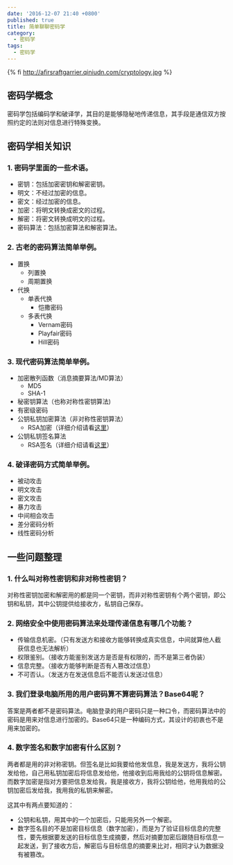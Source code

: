 ```yaml
---
date: '2016-12-07 21:40 +0800'
published: true
title: 简单聊聊密码学
category:
  - 密码学
tags:
  - 密码学
---
```

{% fi http://afirsraftgarrier.qiniudn.com/cryptology.jpg %}
## 密码学概念

密码学包括编码学和破译学，其目的是能够隐秘地传递信息，其手段是通信双方按照约定的法则对信息进行特殊变换。

## 密码学相关知识

### 1. 密码学里面的一些术语。

* 密钥：包括加密密钥和解密密钥。
* 明文：不经过加密的信息。
* 密文：经过加密的信息。
* 加密：将明文转换成密文的过程。
* 解密：将密文转换成明文的过程。
* 密码算法：包括加密算法和解密算法。

### 2. 古老的密码算法简单举例。

* 置换
	* 列置换
    * 周期置换
* 代换
	* 单表代换
    	* 恺撒密码
    * 多表代换
    	* Vernam密码
        * Playfair密码
        * Hill密码

### 3. 现代密码算法简单举例。

* 加密散列函数（消息摘要算法/MD算法）
	* MD5
    * SHA-1
* 秘密钥算法（也称对称性密钥算法)
* 有密级密码
* 公钥私钥加密算法（非对称性密钥算法）
	* RSA加密（详细介绍请看[这里](http://www.befuncool.com/2016/12/16/2016-12-16-cool-rsa)）
* 公钥私钥签名算法
	* RSA签名（详细介绍请看[这里](http://www.befuncool.com/2016/12/16/2016-12-16-cool-rsa)）
    
### 4. 破译密码方式简单举例。

* 被动攻击
* 明文攻击
* 密文攻击
* 暴力攻击
* 中间相会攻击
* 差分密码分析
* 线性密码分析

## 一些问题整理

### 1. 什么叫对称性密钥和非对称性密钥？

对称性密钥加密和解密用的都是同一个密钥，而非对称性密钥有个两个密钥，即公钥和私钥，其中公钥提供给接收方，私钥自己保存。

### 2. 网络安全中使用密码算法来处理传递信息有哪几个功能？

* 传输信息机密。（只有发送方和接收方能够转换成真实信息，中间就算他人截获信息也无法解析）
* 权限鉴别。（接收方能鉴别发送方是否是有权限的，而不是第三者伪装）
* 信息完整。（接收方能够判断是否有人篡改过信息）
* 不可否认。（发送方在发送信息后不能否认发送过信息）

### 3. 我们登录电脑所用的用户密码算不算密码算法？Base64呢？

答案是两者都不是密码算法。电脑登录的用户密码只是一种口令，而密码算法中的密码是用来对信息进行加密的。Base64只是一种编码方式，其设计的初衷也不是用来加密的。

### 4. 数字签名和数字加密有什么区别？

两者都是用的非对称密钥。但签名是比如我要给他发信息，我是发送方，我将公钥发给他，自己用私钥加密后将信息发给他，他接收到后用我给的公钥将信息解密。而数字加密是指对方要把信息发给我，我是接收方，我将公钥给他，他用我给的公钥加密后发给我，我用我的私钥来解密。

这其中有两点要知道的：

* 公钥和私钥，用其中的一个加密后，只能用另外一个解密。
* 数字签名目的不是加密目标信息（数字加密），而是为了验证目标信息的完整性，要先根据要发送的目标信息生成摘要，然后对摘要加密后跟随目标信息一起发送，到了接收方后，解密后与目标信息的摘要来比对，相同才认为数据没有被篡改。






